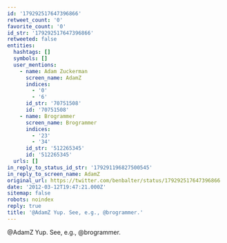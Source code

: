 ```yaml
---
id: '179292517647396866'
retweet_count: '0'
favorite_count: '0'
id_str: '179292517647396866'
retweeted: false
entities:
  hashtags: []
  symbols: []
  user_mentions:
    - name: Adam Zuckerman
      screen_name: AdamZ
      indices:
        - '0'
        - '6'
      id_str: '70751508'
      id: '70751508'
    - name: Brogrammer
      screen_name: Brogrammer
      indices:
        - '23'
        - '34'
      id_str: '512265345'
      id: '512265345'
  urls: []
in_reply_to_status_id_str: '179291196827500545'
in_reply_to_screen_name: AdamZ
original_url: https://twitter.com/benbalter/status/179292517647396866
date: '2012-03-12T19:47:21.000Z'
sitemap: false
robots: noindex
reply: true
title: '@AdamZ Yup. See, e.g., @brogrammer.'
---
```


@AdamZ Yup. See, e.g., @brogrammer.